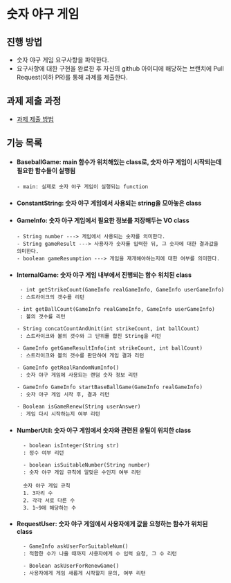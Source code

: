 # 숫자 야구 게임
## 진행 방법
* 숫자 야구 게임 요구사항을 파악한다.
* 요구사항에 대한 구현을 완료한 후 자신의 github 아이디에 해당하는 브랜치에 Pull Request(이하 PR)를 통해 과제를 제출한다.

## 과제 제출 과정
* [과제 제출 방법](https://github.com/next-step/nextstep-docs/tree/master/precourse)

## 기능 목록

* #### BaseballGame: main 함수가 위치해있는 class로, 숫자 야구 게임이 시작되는데 필요한 함수들이 실행됨
      - main: 실제로 숫자 야구 게임이 실행되는 function


* #### ConstantString: 숫자 야구 게임에서 사용되는 string을 모아놓은 class


* #### GameInfo: 숫자 야구 게임에서 필요한 정보를 저장해두는 VO class

      - String number ---> 게임에서 사용되는 숫자를 의미한다.
      - String gameResult ---> 사용자가 숫자를 입력한 뒤, 그 숫자에 대한 결과값을 의미한다.
      - boolean gameResumption ---> 게임을 재개해야하는지에 대한 여부를 의미한다.


* #### InternalGame: 숫자 야구 게임 내부에서 진행되는 함수 위치된 class

       - int getStrikeCount(GameInfo realGameInfo, GameInfo userGameInfo)
       : 스트라이크의 갯수를 리턴
       
      - int getBallCount(GameInfo realGameInfo, GameInfo userGameInfo)
       : 볼의 갯수를 리턴
       
      - String concatCountAndUnit(int strikeCount, int ballCount)
       : 스트라이크와 볼의 갯수와 그 단위를 합친 String을 리턴
       
      - GameInfo getGameResultInfo(int strikeCount, int ballCount)
       : 스트라이크와 볼의 갯수를 판단하여 게임 결과 리턴
       
      - GameInfo getRealRandomNumInfo()
       : 숫자 야구 게임에 사용되는 랜덤 숫자 정보 리턴
       
      - GameInfo GameInfo startBaseBallGame(GameInfo realGameInfo)
       : 숫자 야구 게임 시작 후, 결과 리턴
       
      - Boolean isGameRenew(String userAnswer)
       : 게임 다시 시작하는지 여부 리턴


* #### NumberUtil: 숫자 야구 게임에서 숫자와 관련된 유틸이 위치한 class

        - boolean isInteger(String str)
        : 정수 여부 리턴
        
        - boolean isSuitableNumber(String number)
        : 숫자 야구 게임 규칙에 알맞은 수인지 여부 리턴
        
        숫자 야구 게임 규칙
        1. 3자리 수
        2. 각각 서로 다른 수
        3. 1~9에 해당하는 수

* #### RequestUser: 숫자 야구 게임에서 사용자에게 값을 요청하는 함수가 위치된 class

        - GameInfo askUserForSuitableNum()
        : 적합한 수가 나올 때까지 사용자에게 수 입력 요청, 그 수 리턴
        
        - Boolean askUserForRenewGame()
        : 사용자에게 게임 새롭게 시작할지 문의, 여부 리턴
        